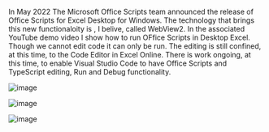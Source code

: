 In May 2022 The Microsoft Office Scripts team announced the release of Office Scripts for Excel Desktop for Windows. 
The technology that brings this new functionaloity is , I belive, called WebView2. In the associated YouTube demo video I show how to run OFfice Scripts in Desktop Excel. 
Though we cannot edit code it can only be run. The editing is still confined, at this time, to the Code Editor in Excel Online.
There is work ongoing, at this time, to enable Visual Studio Code to have Office Scripts and TypeScript editing, Run and Debug functionality. 

![image](https://user-images.githubusercontent.com/47678539/170617259-65ed36bf-1296-46c7-b39d-e4c273ec1c4a.png)

![image](https://user-images.githubusercontent.com/47678539/170617366-a7964812-a20f-4556-b455-990e76361772.png)

![image](https://user-images.githubusercontent.com/47678539/170617434-dca68348-6fdf-4ac2-aab5-9685703aa0e4.png)

